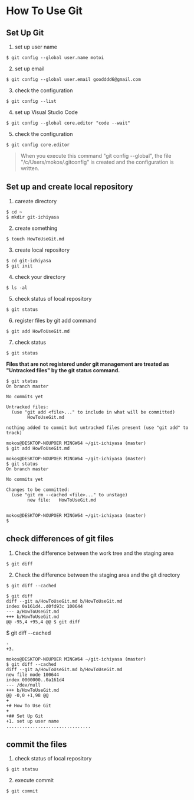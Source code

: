 
# How To Use Git 

## Set Up Git
1. set up user name 
```
$ git config --global user.name motoi
```
2. set up email 
```
$ git config --global user.email goodddd6@gmail.com
```
3. check the configuration
```
$ git config --list
```
4. set up Visual Studio Code
```
$ git config --global core.editor "code --wait"
```
5. check the configuration
```
$ git config core.editor
```
> When you execute this command "git config --global", the file "/c/Users/mokos/.gitconfig" is created and the configuration is written.

## Set up and create local repository
1. careate directory
```
$ cd ~
$ mkdir git-ichiyasa
```
2. create something 
```
$ touch HowToUseGit.md
```
3. create local repository
```
$ cd git-ichiyasa
$ git init
```
4. check your directory
```
$ ls -al
```
5. check status of local repository
```
$ git status
```
6. register files by git add command
```
$ git add HowToUseGit.md
```
7. check status
```
$ git status
```
**Files that are not registered under git management are treated as "Untracked files" by the git status command.**
```
$ git status
On branch master

No commits yet

Untracked files:
  (use "git add <file>..." to include in what will be committed)
        HowToUseGit.md

nothing added to commit but untracked files present (use "git add" to track)

mokos@DESKTOP-NOUPOER MINGW64 ~/git-ichiyasa (master)
$ git add HowToUseGit.md

mokos@DESKTOP-NOUPOER MINGW64 ~/git-ichiyasa (master)
$ git status
On branch master

No commits yet

Changes to be committed:
  (use "git rm --cached <file>..." to unstage)
        new file:   HowToUseGit.md


mokos@DESKTOP-NOUPOER MINGW64 ~/git-ichiyasa (master)
$
```

## check differences of git files
1. Check the difference between the work tree and the staging area
```
$ git diff
```
2. Check the difference between the staging area and the git directory
```
$ git diff --cached
```

```
$ git diff
diff --git a/HowToUseGit.md b/HowToUseGit.md
index 0a161d4..d0fd93c 100644
--- a/HowToUseGit.md
+++ b/HowToUseGit.md
@@ -95,4 +95,4 @@ $ git diff
 ```
 $ git diff --cached
 ```
-
+3.

mokos@DESKTOP-NOUPOER MINGW64 ~/git-ichiyasa (master)
$ git diff --cached
diff --git a/HowToUseGit.md b/HowToUseGit.md
new file mode 100644
index 0000000..0a161d4
--- /dev/null
+++ b/HowToUseGit.md
@@ -0,0 +1,98 @@
+
+# How To Use Git
+
+## Set Up Git
+1. set up user name
................................
```

## commit the files
1. check status of local repository
```
$ git statsu
```
2. execute commit
```
$ git commit
```

